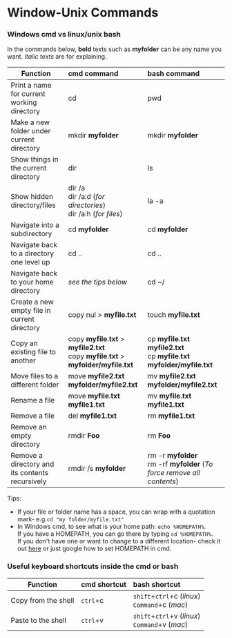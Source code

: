 # Window-Unix Commands
### Windows cmd vs linux/unix bash    

In the commands below, **bold** texts such as **myfolder** can be any name you want. *Italic texts* are for explaining.   

| Function       | cmd command           | bash command  |
| ------------- |:-------------| :-----|
|Print a name for current working directory|cd| pwd|
|Make a new folder under current directory    | mkdir **myfolder** | mkdir **myfolder** |
| Show things in the current directory      | dir     |   ls  |
| Show hidden directory/files | dir /a </br> dir /a:d  (*for directories*)</br> dir /a:h  (*for files*)     |    la -a |
|Navigate into a subdirectory| cd **myfolder** | cd **myfolder** |
|Navigate back to a directory one level up| cd ..| cd ..|
|Navigate back to your home directory| *see the tips below* | cd ~/ |
|Create a new empty file in current directory|copy nul > **myfile.txt**|touch **myfile.txt**|
|Copy an existing file to another|copy **myfile.txt** > **myfile2.txt** </br> copy **myfile.txt** > **myfolder/myfile.txt** |cp **myfile.txt**  **myfile2.txt** </br> cp **myfile.txt**  **myfolder/myfile.txt** |
|Move files to a different folder| move **myfile2.txt** **myfolder/myfile2.txt** |mv **myfile2.txt** **myfolder/myfile2.txt** |
|Rename a file| move **myfile.txt** **myfile1.txt**| mv **myfile.txt** **myfile1.txt**|
|Remove a file| del **myfile1.txt**|rm **myfile1.txt**|
|Remove an empty directory| rmdir **Foo**|rm **Foo**|
|Remove a directory and its contents recursively|rmdir /s **myfolder**|rm -r **myfolder** </br> rm -rf **myfolder** (*To force remove all contents*)|


Tips:  
- If your file or folder name has a space, you can wrap with a quotation mark- e.g.`cd "my folder/myfile.txt"`
- In Windows cmd, to see what is your home path: `echo %HOMEPATH%`.     
If you have a HOMEPATH, you can go there by typing `cd %HOMEPATH%`.    
If you don't have one or want to change to a different location- check it out [here](http://stackoverflow.com/questions/11928078/permanently-change-environment-variables-in-windows) or just google how to set HOMEPATH in cmd.

### Useful keyboard shortcuts inside the cmd or bash
| Function       | cmd shortcut           | bash shortcut  |
| ------------- |:-------------| :-----|
|Copy from the shell|`ctrl`+c| `shift`+`ctrl`+c (*linux*) </br> `Command`+c (*mac*)|
|Paste to the shell|`ctrl`+v| `shift`+`ctrl`+v (*linux*) </br> `Command`+v (*mac*)|
